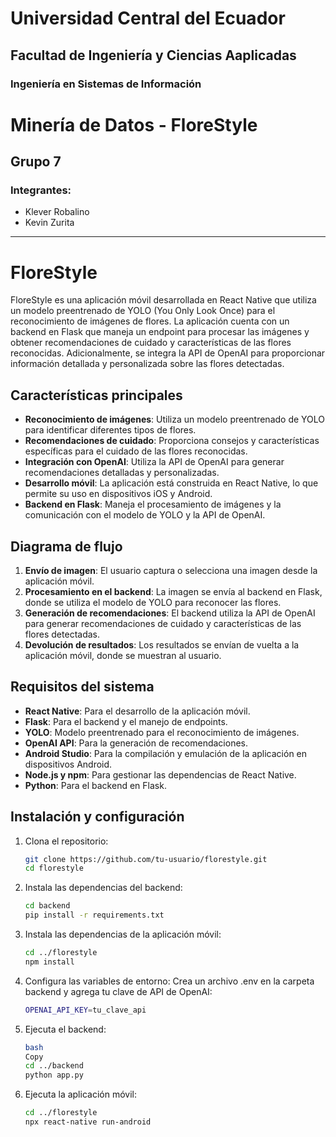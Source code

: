# Universidad Central del Ecuador  
## Facultad de Ingeniería y Ciencias Aaplicadas  
### Ingeniería en Sistemas de Información  

# Minería de Datos - FloreStyle  
## Grupo 7  
### Integrantes:  
- Klever Robalino  
- Kevin Zurita  

---

# FloreStyle  

FloreStyle es una aplicación móvil desarrollada en React Native que utiliza un modelo preentrenado de YOLO (You Only Look Once) para el reconocimiento de imágenes de flores. La aplicación cuenta con un backend en Flask que maneja un endpoint para procesar las imágenes y obtener recomendaciones de cuidado y características de las flores reconocidas. Adicionalmente, se integra la API de OpenAI para proporcionar información detallada y personalizada sobre las flores detectadas.

## Características principales  
- **Reconocimiento de imágenes**: Utiliza un modelo preentrenado de YOLO para identificar diferentes tipos de flores.  
- **Recomendaciones de cuidado**: Proporciona consejos y características específicas para el cuidado de las flores reconocidas.  
- **Integración con OpenAI**: Utiliza la API de OpenAI para generar recomendaciones detalladas y personalizadas.  
- **Desarrollo móvil**: La aplicación está construida en React Native, lo que permite su uso en dispositivos iOS y Android.  
- **Backend en Flask**: Maneja el procesamiento de imágenes y la comunicación con el modelo de YOLO y la API de OpenAI.  

## Diagrama de flujo  

1. **Envío de imagen**: El usuario captura o selecciona una imagen desde la aplicación móvil.  
2. **Procesamiento en el backend**: La imagen se envía al backend en Flask, donde se utiliza el modelo de YOLO para reconocer las flores.  
3. **Generación de recomendaciones**: El backend utiliza la API de OpenAI para generar recomendaciones de cuidado y características de las flores detectadas.  
4. **Devolución de resultados**: Los resultados se envían de vuelta a la aplicación móvil, donde se muestran al usuario.  
 
## Requisitos del sistema  
- **React Native**: Para el desarrollo de la aplicación móvil.  
- **Flask**: Para el backend y el manejo de endpoints.  
- **YOLO**: Modelo preentrenado para el reconocimiento de imágenes.  
- **OpenAI API**: Para la generación de recomendaciones.  
- **Android Studio**: Para la compilación y emulación de la aplicación en dispositivos Android.  
- **Node.js y npm**: Para gestionar las dependencias de React Native.  
- **Python**: Para el backend en Flask.  

## Instalación y configuración  

1. Clona el repositorio:  
   ```bash  
   git clone https://github.com/tu-usuario/florestyle.git  
   cd florestyle  

2. Instala las dependencias del backend:
   ```bash
   cd backend  
   pip install -r requirements.txt  

3. Instala las dependencias de la aplicación móvil:
   ```bash
   cd ../florestyle  
   npm install  

4. Configura las variables de entorno:
   Crea un archivo .env en la carpeta backend y agrega tu clave de API de OpenAI:
   ```bash
   OPENAI_API_KEY=tu_clave_api  

5. Ejecuta el backend:
    ```bash
    bash
    Copy
    cd ../backend  
    python app.py 

6. Ejecuta la aplicación móvil:
    ```bash
    cd ../florestyle  
    npx react-native run-android  